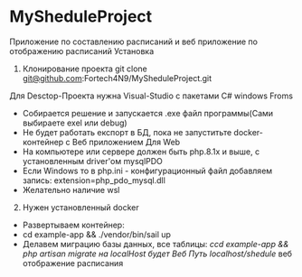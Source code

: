 # MySheduleProject
Приложение по составлению расписаний и веб приложение по отображению расписаний
Установка 
1) Клонирование проекта git clone git@github.com:Fortech4N9/MySheduleProject.git

Для Desctop-Проекта нужна Visual-Studio с пакетами C# windows Froms
* Собирается решение и запускается .exe  файл программы(Сами выбираете exel или debug)
* Не будет работать експорт в БД, пока не запуститьте docker-контейнер с Веб приложением
Для Web
* На компьютере или сервере должен быть php.8.1x и выше, с установленным driver'ом mysqlPDO
* Если Windows то в php.ini - конфигурационный файл добавляем запись: extension=php_pdo_mysql.dll
* Желательно наличие wsl
2) Нужен установленный docker
* Развертываем контейнер:
* cd example-app && ./vendor/bin/sail up
* Делавем миграцию базы данных, все таблицы:
*сcd example-app && php artisan migrate
на localHost будет Веб
Путь localhost/shedule* веб отображение расписания
